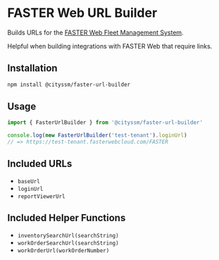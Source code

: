 # FASTER Web URL Builder

Builds URLs for the
[FASTER Web Fleet Management System](https://fasterasset.com/products/fleet-management-software/).

Helpful when building integrations with FASTER Web that require links.

## Installation

```sh
npm install @cityssm/faster-url-builder
```

## Usage

```javascript
import { FasterUrlBuilder } from '@cityssm/faster-url-builder'

console.log(new FasterUrlBuilder('test-tenant').loginUrl)
// => https://test-tenant.fasterwebcloud.com/FASTER
```

## Included URLs

- `baseUrl`
- `loginUrl`
- `reportViewerUrl`

## Included Helper Functions

- `inventorySearchUrl(searchString)`
- `workOrderSearchUrl(searchString)`
- `workOrderUrl(workOrderNumber)`
